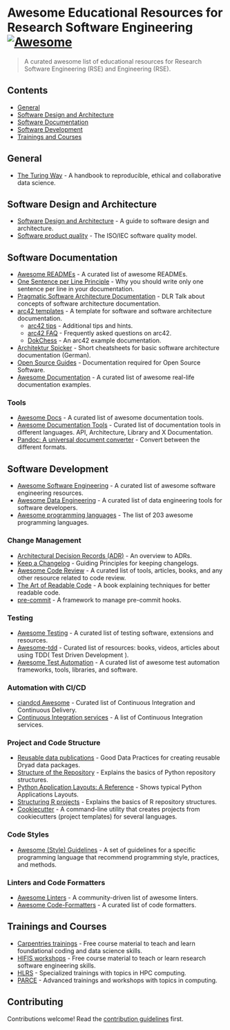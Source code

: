 # Awesome Educational Resources for Research Software Engineering [![Awesome](https://awesome.re/badge.svg)](https://awesome.re)

> A curated awesome list of educational resources for Research Software Engineering (RSE) and Engineering (RSE).

## Contents

- [General](#general)
- [Software Design and Architecture](#software-design-and-architecture)
- [Software Documentation](#software-documentation)
- [Software Development](#software-development)
- [Trainings and Courses](#trainings-and-courses)

## General

- [The Turing Way](https://the-turing-way.netlify.app) - A handbook to reproducible, ethical and collaborative data science.

## Software Design and Architecture

- [Software Design and Architecture](https://khalilstemmler.com/articles/software-design-architecture/full-stack-software-design) - A guide to software design and architecture.
- [Software product quality](https://iso25000.com/index.php/en/iso-25000-standards/iso-25010) - The ISO/IEC software quality model.

## Software Documentation

- [Awesome READMEs](https://github.com/matiassingers/awesome-readme) - A curated list of awesome READMEs.
- [One Sentence per Line Principle](https://rhodesmill.org/brandon/2012/one-sentence-per-line/) - Why you should write only one sentence per line in your documentation.
- [Pragmatic Software Architecture Documentation](https://zenodo.org/record/3565355) - DLR Talk about concepts of software architecture documentation.
- [arc42 templates](https://arc42.org) - A template for software and software architecture documentation.
    - [arc42 tips](https://docs.arc42.org/home) - Additional tips and hints.
    - [arc42 FAQ](https://faq.arc42.org/home) - Frequently asked questions on arc42.
    - [DokChess](https://www.dokchess.de/en/) - An arc42 example documentation.
- [Architektur Spicker](https://www.embarc.de/architektur-spicker) - Short cheatsheets for basic software architecture documentation (German).
- [Open Source Guides](https://opensource.guide/) - Documentation required for Open Source Software.
- [Awesome Documentation](https://github.com/vipulgupta2048/awesome-documentation) - A curated list of awesome real-life documentation examples.

### Tools

- [Awesome Docs](https://github.com/testthedocs/awesome-docs) - A curated list of awesome documentation tools.
- [Awesome Documentation Tools](https://github.com/unicodeveloper/awesome-documentation-tools) - Curated list of documentation tools in different languages. API, Architecture, Library and X Documentation.
- [Pandoc: A universal document converter](https://pandoc.org/) - Convert between the different formats.

## Software Development

- [Awesome Software Engineering](https://github.com/Alliedium/awesome-software-engineering) - A curated list of awesome software engineering resources.
- [Awesome Data Engineering](https://github.com/igorbarinov/awesome-data-engineering) - A curated list of data engineering tools for software developers.
- [Awesome programming languages](https://github.com/ChessMax/awesome-programming-languages) - The list of 203 awesome programming languages.

### Change Management

- [Architectural Decision Records (ADR)](https://adr.github.io/) - An overview to ADRs.
- [Keep a Changelog](https://keepachangelog.com/en/1.0.0/) -  Guiding Principles for keeping changelogs.
- [Awesome Code Review](https://github.com/joho/awesome-code-review) - A curated list of tools, articles, books, and any other resource related to code review.
- [The Art of Readable Code](https://www.oreilly.com/library/view/the-art-of/9781449318482/) - A book explaining techniques for better readable code.
- [pre-commit](https://pre-commit.com/) -  A framework to manage pre-commit hooks.

### Testing

- [Awesome Testing](https://github.com/TheJambo/awesome-testing) - A curated list of testing software, extensions and resources.
- [Awesome-tdd](https://github.com/unicodeveloper/awesome-tdd) - Curated list of resources: books, videos, articles about using TDD( Test Driven Development ).
- [Awesome Test Automation](https://github.com/atinfo/awesome-test-automation) - A curated list of awesome test automation frameworks, tools, libraries, and software.

### Automation with CI/CD

- [ciandcd Awesome](https://github.com/cicdops/awesome-ciandcd) - Curated list of Continuous Integration and Continuous Delivery.
- [Continuous Integration services](https://github.com/ligurio/awesome-ci) - A list of Continuous Integration services.

### Project and Code Structure

- [Reusable data publications](https://datadryad.org/stash/best_practices) - Good Data Practices for creating reusable Dryad data packages.
- [Structure of the Repository](https://docs.python-guide.org/writing/structure/#structure-of-the-repository) - Explains the basics of Python repository structures.
- [Python Application Layouts: A Reference](https://realpython.com/python-application-layouts/) - Shows typical Python Applications Layouts.
- [Structuring R projects](https://chrisvoncsefalvay.com/2018/08/09/structuring-r-projects/) - Explains the basics of R repository structures.
- [Cookiecutter](https://pypi.org/project/cookiecutter/) - A command-line utility that creates projects from cookiecutters (project templates) for several languages.

### Code Styles

- [Awesome (Style) Guidelines](https://github.com/Kristories/awesome-guidelines#programming-languages) - A set of guidelines for a specific programming language that recommend programming style, practices, and methods.

### Linters and Code Formatters

- [Awesome Linters](https://github.com/caramelomartins/awesome-linters) - A community-driven list of awesome linters.
- [Awesome Code-Formatters](https://github.com/rishirdua/awesome-code-formatters) - A curated list of code formatters.

## Trainings and Courses

- [Carpentries trainings](https://carpentries.org/) - Free course material to teach and learn foundational coding and data science skills.
- [HIFIS workshops](https://gitlab.com/hifis/hifis-workshops) - Free course material to teach or learn research software engineering skills.
- [HLRS](http://www.hlrs.de/training/) - Specialized trainings with topics in HPC computing.
- [PARCE](https://events.prace-ri.eu/) - Advanced trainings and workshops with topics in computing.

## Contributing

Contributions welcome! Read the [contribution guidelines](contributing.md) first.
